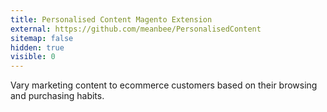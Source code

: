 ```yaml
---
title: Personalised Content Magento Extension
external: https://github.com/meanbee/PersonalisedContent
sitemap: false
hidden: true
visible: 0
---
```

Vary marketing content to ecommerce customers based on their browsing and purchasing habits.
